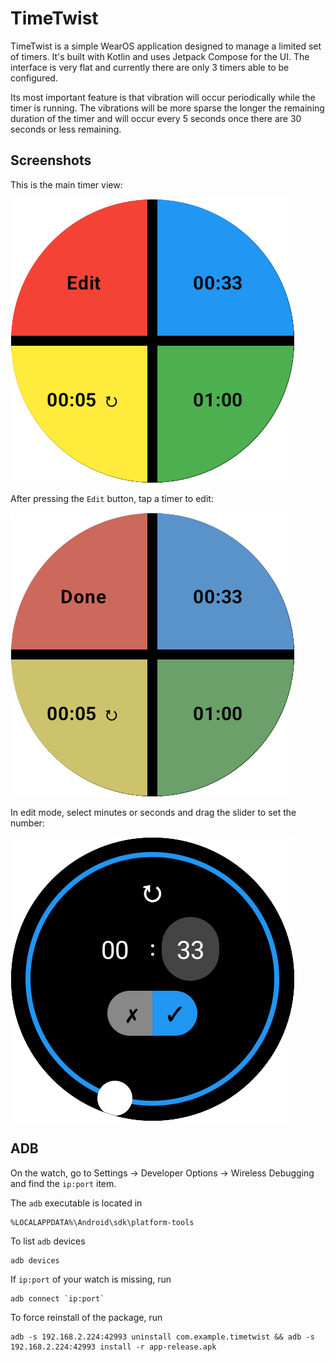 # TimeTwist

TimeTwist is a simple WearOS application designed to manage a limited set of timers. It's built with Kotlin and uses Jetpack Compose for the UI. The interface is very flat and currently there are only 3 timers able to be configured. 

Its most important feature is that vibration will occur periodically while the timer is running. The vibrations will be more sparse the longer the remaining duration of the timer and will occur every 5 seconds once there are 30 seconds or less remaining.

## Screenshots

This is the main timer view:

![Main Screen](screenshots/01_main.png)

After pressing the `Edit` button, tap a timer to edit:

![Select Timer To Edit](screenshots/02_edit.png)

In edit mode, select minutes or seconds and drag the slider to set the number:

![Set Time](screenshots/03_edit.png)


## ADB

On the watch, go to Settings -> Developer Options -> Wireless Debugging and find the `ip:port` item.

The `adb` executable is located in
```
%LOCALAPPDATA%\Android\sdk\platform-tools
```

To list `adb` devices
```
adb devices
```

If `ip:port` of your watch is missing, run
```
adb connect `ip:port`
```

To force reinstall of the package, run
```
adb -s 192.168.2.224:42993 uninstall com.example.timetwist && adb -s 192.168.2.224:42993 install -r app-release.apk
```
